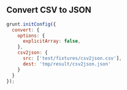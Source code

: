 
## Convert CSV to JSON

```js
grunt.initConfig({
  convert: {
    options: {
      explicitArray: false,
    },
    csv2json: {
      src: ['test/fixtures/csv2json.csv'],
      dest: 'tmp/result/csv2json.json'
    }
  }
});
```

